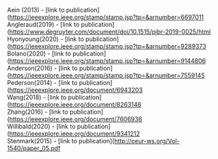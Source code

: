 Aein (2013) - [link to publication](https://ieeexplore.ieee.org/stamp/stamp.jsp?tp=&arnumber=6697011<br />
Angleraud(2019) - [link to publication](https://www.degruyter.com/document/doi/10.1515/pjbr-2019-0025/html<br />
Hyonyoung(2020) - [link to publication](https://ieeexplore.ieee.org/stamp/stamp.jsp?tp=&arnumber=9289373<br />
Bolano(2020) - [link to publication](https://ieeexplore.ieee.org/stamp/stamp.jsp?tp=&arnumber=9144806<br />
Anderson(2016) - [link to publication](https://ieeexplore.ieee.org/stamp/stamp.jsp?tp=&arnumber=7559145<br />
Pederson(2014) - [link to publication](https://ieeexplore.ieee.org/document/6943203<br />
Wang(2018) - [link to publication](https://ieeexplore.ieee.org/document/8263146<br />
Zhang(2016) - [link to publication](https://ieeexplore.ieee.org/document/7606936<br />
Willibald(2020) - [link to publication](https://ieeexplore.ieee.org/document/9341212<br />
Stenmark(2015) - [link to publication](http://ceur-ws.org/Vol-1540/paper_05.pdf<br />
